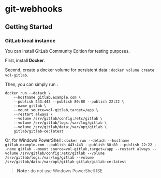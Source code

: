 # git-webhooks

## Getting Started

### GitLab local instance

You can install GitLab Community Edition for testing purposes.

First, install **Docker**.

Second, create a docker volume for persistent data : `docker volume create vol-gitlab`.

Then, you can simply run :

```
docker run --detach \
	--hostname gitlab.example.com \
	--publish 443:443 --publish 80:80 --publish 22:22 \
	--name gitlab \
	--mount source=vol-gitlab,target=/app \
	--restart always \
	--volume /srv/gitlab/config:/etc/gitlab \
	--volume /srv/gitlab/logs:/var/log/gitlab \
	--volume /srv/gitlab/data:/var/opt/gitlab \
	gitlab/gitlab-ce:latest
```

Or, for Windows PowerShell : `docker run --detach --hostname gitlab.example.com --publish 443:443 --publish 80:80 --publish 22:22 --name gitlab --mount source=vol-gitlab,target=/app --restart always --volume /srv/gitlab/config:/etc/gitlab --volume /srv/gitlab/logs:/var/log/gitlab --volume /srv/gitlab/data:/var/opt/gitlab gitlab/gitlab-ce:latest`

> **Note :** do not use Windows PowerShell ISE
